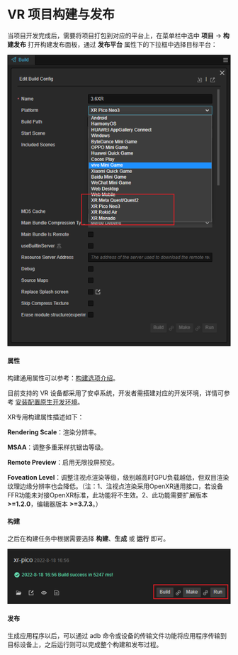 # VR 项目构建与发布

当项目开发完成后，需要将项目打包到对应的平台上，在菜单栏中选中 **项目** -> **构建发布** 打开构建发布面板，通过 **发布平台** 属性下的下拉框中选择目标平台：

![select-platform](vr-proj-pub/select-platform.png)

#### 属性

构建通用属性可以参考：[构建选项介绍](../../editor/publish/build-panel.md)。

目前支持的 VR 设备都采用了安卓系统，开发者需搭建对应的开发环境，详情可参考 [安装配置原生开发环境](../../editor/publish/setup-native-development.md)。

XR专用构建属性描述如下：

**Rendering Scale**：渲染分辨率。

**MSAA**：调整多重采样抗锯齿等级。

**Remote Preview**：启用无限投屏预览。

**Foveation Level**：调整注视点渲染等级，级别越高时GPU负载越低，但双目渲染纹理边缘分辨率也会降低。（注：1、注视点渲染采用OpenXR通用接口，若设备FFR功能未对接OpenXR标准，此功能将不生效。2、此功能需要扩展版本 **>=1.2.0**，编辑器版本 **>=3.7.3**。）

#### 构建

之后在构建任务中根据需要选择 **构建**、**生成** 或 **运行** 即可。

![build](vr-proj-pub/build.png)

#### 发布

生成应用程序以后，可以通过 adb 命令或设备的传输文件功能将应用程序传输到目标设备上，之后运行则可以完成整个构建和发布过程。
